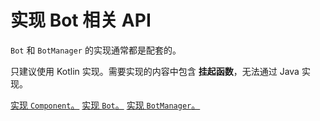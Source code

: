 
# 实现 Bot 相关 API

`Bot` 和 `BotManager` 的实现通常都是配套的。

<note>

只建议使用 Kotlin 实现。需要实现的内容中包含 **挂起函数**，无法通过 Java 实现。

</note>

<procedure title="实现Bot与Bot管理器的基本步骤">
   <step><a href="component-dev-impl-component.md">实现 <code>Component</code>。</a></step>
   <step><a href="component-dev-impl-bot-and-manager-impl-bot.md">实现 <code>Bot</code>。</a></step>
   <step><a href="component-dev-impl-bot-and-manager-impl-bot-manager.md">实现 <code>BotManager</code>。</a></step>
</procedure>
